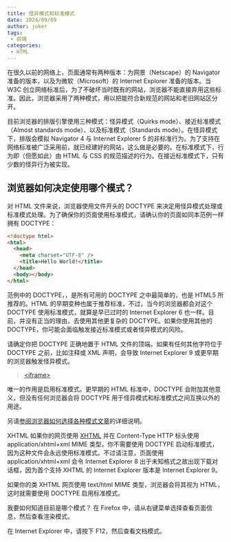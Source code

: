```yaml
---
title: 怪异模式和标准模式
date: 2024/09/09
author: joker
tags:
 - 前端
categories:
 - HTML
---
```

在很久以前的网络上，页面通常有两种版本：为网景（Netscape）的 Navigator 准备的版本，以及为微软（Microsoft）的 Internet Explorer 准备的版本。当 W3C 创立网络标准后，为了不破坏当时既有的网站，浏览器不能直接弃用这些标准。因此，浏览器采用了两种模式，用以把能符合新规范的网站和老旧网站区分开。

目前浏览器的排版引擎使用三种模式：怪异模式（Quirks mode）、接近标准模式（Almost standards mode）、以及标准模式（Standards mode）。在怪异模式下，排版会模拟 Navigator 4 与 Internet Explorer 5 的非标准行为。为了支持在网络标准被广泛采用前，就已经建好的网站，这么做是必要的。在标准模式下，行为即（但愿如此）由 HTML 与 CSS 的规范描述的行为。在接近标准模式下，只有少数的怪异行为被实现。

## 浏览器如何决定使用哪个模式？
对 HTML 文件来说，浏览器使用文件开头的 DOCTYPE 来决定用怪异模式处理或标准模式处理。为了确保你的页面使用标准模式，请确认你的页面如同本范例一样拥有 DOCTYPE：

``` html
<!doctype html>
<html>
  <head>
    <meta charset="UTF-8" />
    <title>Hello World!</title>
  </head>
  <body></body>
</html>
```
范例中的 DOCTYPE，<!DOCTYPE html>，是所有可用的 DOCTYPE 之中最简单的，也是 HTML5 所推荐的。HTML 的早期变种也属于推荐标准，不过，当今的浏览器都会对这个 DOCTYPE 使用标准模式，就算是早已过时的 Internet Explorer 6 也一样。目前，并没有正当的理由，去使用其他更复杂的 DOCTYPE。如果你使用其他的 DOCTYPE，你可能会面临触发接近标准模式或者怪异模式的风险。

请确定你把 DOCTYPE 正确地置于 HTML 文件的顶端。如果有任何其他字符位于 DOCTYPE 之前，比如注释或 XML 声明，会导致 Internet Explorer 9 或更早期的浏览器触发怪异模式。
> [&lt;iframe&gt;](https://developer.mozilla.org/zh-CN/docs/Web/HTML/Element/iframe)
<!DOCTYPE html> 唯一的作用是启用标准模式。更早期的 HTML 标准中，DOCTYPE 会附加其他意义，但没有任何浏览器会将 DOCTYPE 用于怪异模式和标准模式之间互换以外的用途。

另请[参阅浏览器如何选择各种模式文章](https://hsivonen.fi/doctype/)的详细说明。

XHTML
如果你的网页使用 [XHTML](https://developer.mozilla.org/zh-CN/docs/Glossary/XHTML) 并在 Content-Type HTTP 标头使用 application/xhtml+xml MIME 类型，你不需要使用 DOCTYPE 启动标准模式，因为这种文件会永远使用标准模式。不过请注意，页面使用 application/xhtml+xml 会令 Internet Explorer 8 出于未知格式之故出现下载对话框，因为首个支持 XHTML 的 Internet Explorer 版本是 Internet Explorer 9。

如果你的类 XHTML 网页使用 text/html MIME 类型，浏览器会将其视为 HTML，这时就需要使用 DOCTYPE 启用标准模式。

我要如何知道目前是哪个模式？
在 Firefox 中，请从右键菜单选择查看页面信息，然后查看渲染模式。

在 Internet Explorer 中，请按下 F12，然后查看文档模式。